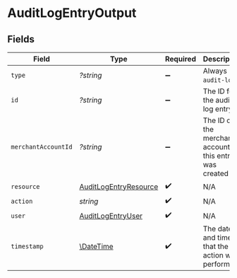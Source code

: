 # AuditLogEntryOutput


## Fields

| Field                                                         | Type                                                          | Required                                                      | Description                                                   | Example                                                       |
| ------------------------------------------------------------- | ------------------------------------------------------------- | ------------------------------------------------------------- | ------------------------------------------------------------- | ------------------------------------------------------------- |
| `type`                                                        | *?string*                                                     | :heavy_minus_sign:                                            | Always `audit-log`.                                           | audit-log                                                     |
| `id`                                                          | *?string*                                                     | :heavy_minus_sign:                                            | The ID for the audit log entry.                               | 8d3fe99b-1422-42e6-bbb3-932d95ae5f79                          |
| `merchantAccountId`                                           | *?string*                                                     | :heavy_minus_sign:                                            | The ID of the merchant account this entry was created for.    | default                                                       |
| `resource`                                                    | [AuditLogEntryResource](./AuditLogEntryResource.md)           | :heavy_check_mark:                                            | N/A                                                           |                                                               |
| `action`                                                      | *string*                                                      | :heavy_check_mark:                                            | N/A                                                           |                                                               |
| `user`                                                        | [AuditLogEntryUser](./AuditLogEntryUser.md)                   | :heavy_check_mark:                                            | N/A                                                           |                                                               |
| `timestamp`                                                   | [\DateTime](https://www.php.net/manual/en/class.datetime.php) | :heavy_check_mark:                                            | The date and time that the action was performed.              | 2022-01-01T00:00:00+00:00                                     |